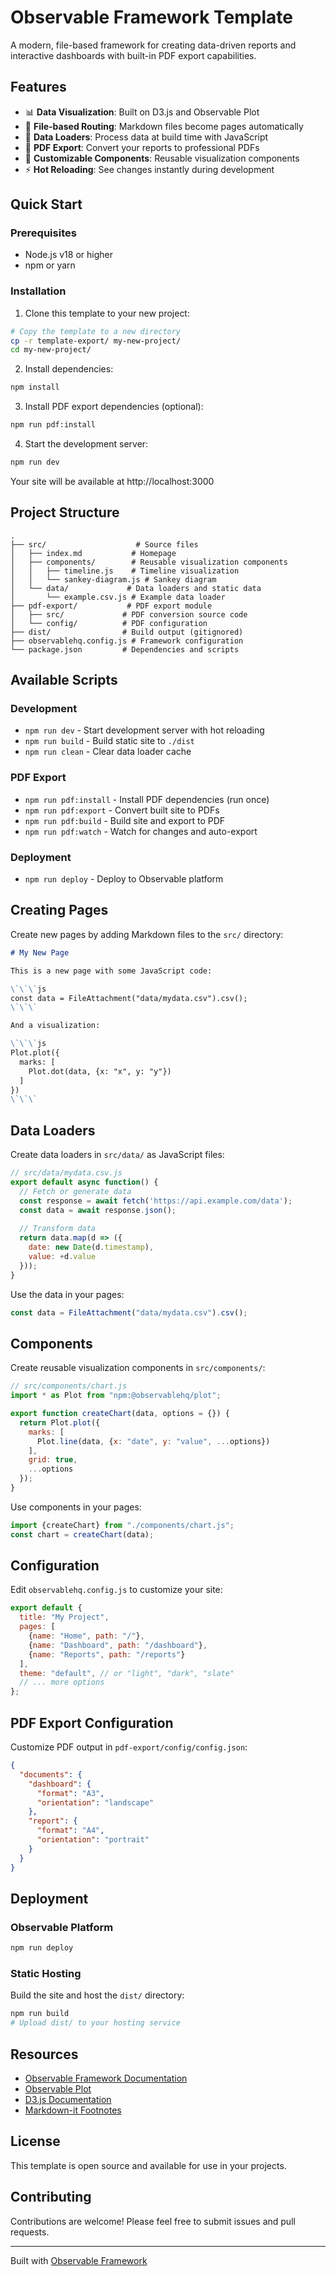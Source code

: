# Observable Framework Template

A modern, file-based framework for creating data-driven reports and interactive dashboards with built-in PDF export capabilities.

## Features

- 📊 **Data Visualization**: Built on D3.js and Observable Plot
- 📁 **File-based Routing**: Markdown files become pages automatically
- 🔄 **Data Loaders**: Process data at build time with JavaScript
- 📄 **PDF Export**: Convert your reports to professional PDFs
- 🎨 **Customizable Components**: Reusable visualization components
- ⚡ **Hot Reloading**: See changes instantly during development

## Quick Start

### Prerequisites

- Node.js v18 or higher
- npm or yarn

### Installation

1. Clone this template to your new project:
```bash
# Copy the template to a new directory
cp -r template-export/ my-new-project/
cd my-new-project/
```

2. Install dependencies:
```bash
npm install
```

3. Install PDF export dependencies (optional):
```bash
npm run pdf:install
```

4. Start the development server:
```bash
npm run dev
```

Your site will be available at http://localhost:3000

## Project Structure

```
.
├── src/                    # Source files
│   ├── index.md           # Homepage
│   ├── components/        # Reusable visualization components
│   │   ├── timeline.js    # Timeline visualization
│   │   └── sankey-diagram.js # Sankey diagram
│   └── data/             # Data loaders and static data
│       └── example.csv.js # Example data loader
├── pdf-export/           # PDF export module
│   ├── src/             # PDF conversion source code
│   └── config/          # PDF configuration
├── dist/                # Build output (gitignored)
├── observablehq.config.js # Framework configuration
└── package.json         # Dependencies and scripts
```

## Available Scripts

### Development
- `npm run dev` - Start development server with hot reloading
- `npm run build` - Build static site to `./dist`
- `npm run clean` - Clear data loader cache

### PDF Export
- `npm run pdf:install` - Install PDF dependencies (run once)
- `npm run pdf:export` - Convert built site to PDFs
- `npm run pdf:build` - Build site and export to PDF
- `npm run pdf:watch` - Watch for changes and auto-export

### Deployment
- `npm run deploy` - Deploy to Observable platform

## Creating Pages

Create new pages by adding Markdown files to the `src/` directory:

```markdown
# My New Page

This is a new page with some JavaScript code:

\`\`\`js
const data = FileAttachment("data/mydata.csv").csv();
\`\`\`

And a visualization:

\`\`\`js
Plot.plot({
  marks: [
    Plot.dot(data, {x: "x", y: "y"})
  ]
})
\`\`\`
```

## Data Loaders

Create data loaders in `src/data/` as JavaScript files:

```javascript
// src/data/mydata.csv.js
export default async function() {
  // Fetch or generate data
  const response = await fetch('https://api.example.com/data');
  const data = await response.json();
  
  // Transform data
  return data.map(d => ({
    date: new Date(d.timestamp),
    value: +d.value
  }));
}
```

Use the data in your pages:
```javascript
const data = FileAttachment("data/mydata.csv").csv();
```

## Components

Create reusable visualization components in `src/components/`:

```javascript
// src/components/chart.js
import * as Plot from "npm:@observablehq/plot";

export function createChart(data, options = {}) {
  return Plot.plot({
    marks: [
      Plot.line(data, {x: "date", y: "value", ...options})
    ],
    grid: true,
    ...options
  });
}
```

Use components in your pages:
```javascript
import {createChart} from "./components/chart.js";
const chart = createChart(data);
```

## Configuration

Edit `observablehq.config.js` to customize your site:

```javascript
export default {
  title: "My Project",
  pages: [
    {name: "Home", path: "/"},
    {name: "Dashboard", path: "/dashboard"},
    {name: "Reports", path: "/reports"}
  ],
  theme: "default", // or "light", "dark", "slate"
  // ... more options
};
```

## PDF Export Configuration

Customize PDF output in `pdf-export/config/config.json`:

```json
{
  "documents": {
    "dashboard": {
      "format": "A3",
      "orientation": "landscape"
    },
    "report": {
      "format": "A4",
      "orientation": "portrait"
    }
  }
}
```

## Deployment

### Observable Platform
```bash
npm run deploy
```

### Static Hosting
Build the site and host the `dist/` directory:
```bash
npm run build
# Upload dist/ to your hosting service
```

## Resources

- [Observable Framework Documentation](https://observablehq.com/framework/)
- [Observable Plot](https://observablehq.com/plot/)
- [D3.js Documentation](https://d3js.org/)
- [Markdown-it Footnotes](https://github.com/markdown-it/markdown-it-footnote)

## License

This template is open source and available for use in your projects.

## Contributing

Contributions are welcome! Please feel free to submit issues and pull requests.

---

Built with [Observable Framework](https://observablehq.com/framework/)
